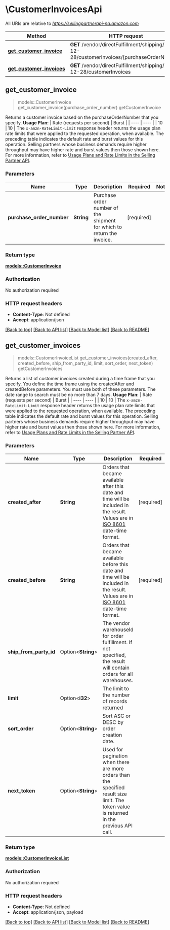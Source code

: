 # \CustomerInvoicesApi

All URIs are relative to *https://sellingpartnerapi-na.amazon.com*

Method | HTTP request | Description
------------- | ------------- | -------------
[**get_customer_invoice**](CustomerInvoicesApi.md#get_customer_invoice) | **GET** /vendor/directFulfillment/shipping/2021-12-28/customerInvoices/{purchaseOrderNumber} | getCustomerInvoice
[**get_customer_invoices**](CustomerInvoicesApi.md#get_customer_invoices) | **GET** /vendor/directFulfillment/shipping/2021-12-28/customerInvoices | getCustomerInvoices



## get_customer_invoice

> models::CustomerInvoice get_customer_invoice(purchase_order_number)
getCustomerInvoice

Returns a customer invoice based on the purchaseOrderNumber that you specify.  **Usage Plan:**  | Rate (requests per second) | Burst | | ---- | ---- | | 10 | 10 |  The `x-amzn-RateLimit-Limit` response header returns the usage plan rate limits that were applied to the requested operation, when available. The preceding table indicates the default rate and burst values for this operation. Selling partners whose business demands require higher throughput may have higher rate and burst values then those shown here. For more information, refer to [Usage Plans and Rate Limits in the Selling Partner API](https://developer-docs.amazon.com/sp-api/docs/usage-plans-and-rate-limits).

### Parameters


Name | Type | Description  | Required | Notes
------------- | ------------- | ------------- | ------------- | -------------
**purchase_order_number** | **String** | Purchase order number of the shipment for which to return the invoice. | [required] |

### Return type

[**models::CustomerInvoice**](CustomerInvoice.md)

### Authorization

No authorization required

### HTTP request headers

- **Content-Type**: Not defined
- **Accept**: application/json

[[Back to top]](#) [[Back to API list]](../README.md#documentation-for-api-endpoints) [[Back to Model list]](../README.md#documentation-for-models) [[Back to README]](../README.md)


## get_customer_invoices

> models::CustomerInvoiceList get_customer_invoices(created_after, created_before, ship_from_party_id, limit, sort_order, next_token)
getCustomerInvoices

Returns a list of customer invoices created during a time frame that you specify. You define the time frame using the createdAfter and createdBefore parameters. You must use both of these parameters. The date range to search must be no more than 7 days.  **Usage Plan:**  | Rate (requests per second) | Burst | | ---- | ---- | | 10 | 10 |  The `x-amzn-RateLimit-Limit` response header returns the usage plan rate limits that were applied to the requested operation, when available. The preceding table indicates the default rate and burst values for this operation. Selling partners whose business demands require higher throughput may have higher rate and burst values then those shown here. For more information, refer to [Usage Plans and Rate Limits in the Selling Partner API](https://developer-docs.amazon.com/sp-api/docs/usage-plans-and-rate-limits).

### Parameters


Name | Type | Description  | Required | Notes
------------- | ------------- | ------------- | ------------- | -------------
**created_after** | **String** | Orders that became available after this date and time will be included in the result. Values are in [ISO 8601](https://developer-docs.amazon.com/sp-api/docs/iso-8601) date-time format. | [required] |
**created_before** | **String** | Orders that became available before this date and time will be included in the result. Values are in [ISO 8601](https://developer-docs.amazon.com/sp-api/docs/iso-8601) date-time format. | [required] |
**ship_from_party_id** | Option<**String**> | The vendor warehouseId for order fulfillment. If not specified, the result will contain orders for all warehouses. |  |
**limit** | Option<**i32**> | The limit to the number of records returned |  |
**sort_order** | Option<**String**> | Sort ASC or DESC by order creation date. |  |
**next_token** | Option<**String**> | Used for pagination when there are more orders than the specified result size limit. The token value is returned in the previous API call. |  |

### Return type

[**models::CustomerInvoiceList**](CustomerInvoiceList.md)

### Authorization

No authorization required

### HTTP request headers

- **Content-Type**: Not defined
- **Accept**: application/json, payload

[[Back to top]](#) [[Back to API list]](../README.md#documentation-for-api-endpoints) [[Back to Model list]](../README.md#documentation-for-models) [[Back to README]](../README.md)

